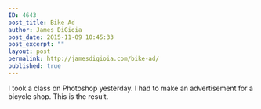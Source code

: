 ```yaml
---
ID: 4643
post_title: Bike Ad
author: James DiGioia
post_date: 2015-11-09 10:45:33
post_excerpt: ""
layout: post
permalink: http://jamesdigioia.com/bike-ad/
published: true
---
```

I took a class on Photoshop yesterday. I had to make an advertisement for a bicycle shop. This is the result.